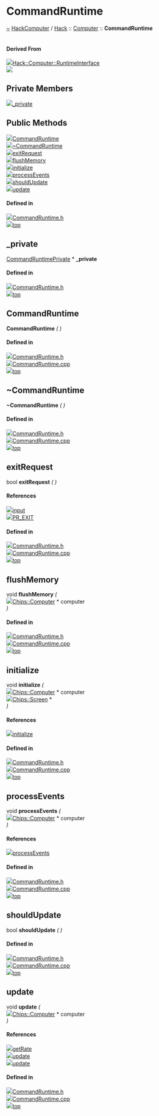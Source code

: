 <a id="commandruntime"></a>
<h1>CommandRuntime</h1>
<a id="a01221"></a>
<a href="https://github.com/CharlesCarley/HackComputer#~">~</a>
<a href="index.md#index">HackComputer</a>
<span class="inline-text">/</span>
<a href="a00909.md#hack">Hack</a>
<span class="inline-text">::</span>
<a href="a00919.md#computer">Computer</a>
<span class="inline-text">::</span>
<span class="bold-text"><b>CommandRuntime</b></span>
<br/>
<br/>
<a id="derived-from"></a>
<h4>Derived From</h4>
<div class="icon-link">
<img src="../images/class.svg"/><a href="a01233.md#runtimeinterface">Hack::Computer::RuntimeInterface</a>
</div>
<img src="../images/dot/internal-diagram-42.dot.svg"/><br/>
<a id="private-members"></a>
<h2>Private Members</h2>
<span class="icon-list-item"><a href="#_private" class="icon-list-item"><img src="../images/class.svg" class="icon-list-item"/><span class="icon-list-item">_private</span>
</a>
</span>
<br/>
<a id="public-methods"></a>
<h2>Public Methods</h2>
<span class="icon-list-item"><a href="#commandruntime" class="icon-list-item"><img src="../images/class.svg" class="icon-list-item"/><span class="icon-list-item">CommandRuntime</span>
</a>
</span>
<br/>
<span class="icon-list-item"><a href="#~commandruntime" class="icon-list-item"><img src="../images/class.svg" class="icon-list-item"/><span class="icon-list-item">~CommandRuntime</span>
</a>
</span>
<br/>
<span class="icon-list-item"><a href="#exitrequest" class="icon-list-item"><img src="../images/class.svg" class="icon-list-item"/><span class="icon-list-item">exitRequest</span>
</a>
</span>
<br/>
<span class="icon-list-item"><a href="#flushmemory" class="icon-list-item"><img src="../images/class.svg" class="icon-list-item"/><span class="icon-list-item">flushMemory</span>
</a>
</span>
<br/>
<span class="icon-list-item"><a href="#initialize" class="icon-list-item"><img src="../images/class.svg" class="icon-list-item"/><span class="icon-list-item">initialize</span>
</a>
</span>
<br/>
<span class="icon-list-item"><a href="#processevents" class="icon-list-item"><img src="../images/class.svg" class="icon-list-item"/><span class="icon-list-item">processEvents</span>
</a>
</span>
<br/>
<span class="icon-list-item"><a href="#shouldupdate" class="icon-list-item"><img src="../images/class.svg" class="icon-list-item"/><span class="icon-list-item">shouldUpdate</span>
</a>
</span>
<br/>
<span class="icon-list-item"><a href="#update" class="icon-list-item"><img src="../images/class.svg" class="icon-list-item"/><span class="icon-list-item">update</span>
</a>
</span>
<br/>
<a id="defined-in"></a>
<h4>Defined in</h4>
<span class="icon-list-item"><a href="https://github.com/CharlesCarley/HackComputer/blob/master/Source/Computer/CommandRuntime.h#L31" class="icon-list-item"><img src="../images/file.svg" class="icon-list-item"/><span class="icon-list-item">CommandRuntime.h</span>
</a>
</span>
<br/>
<span class="icon-list-item"><a href="#commandruntime" class="icon-list-item"><img src="../images/jumpToTop.svg" class="icon-list-item"/><span class="icon-list-item">top</span>
</a>
</span>
<a id="_private"></a>
<h2>_private</h2>
<a href="a01217.md#commandruntimeprivate">CommandRuntimePrivate</a>
<span class="inline-text"> *</span>
<span class="bold-text"><b>_private</b></span>
<br/>
<a id="defined-in"></a>
<h4>Defined in</h4>
<span class="icon-list-item"><a href="https://github.com/CharlesCarley/HackComputer/blob/master/Source/Computer/CommandRuntime.h#L33" class="icon-list-item"><img src="../images/file.svg" class="icon-list-item"/><span class="icon-list-item">CommandRuntime.h</span>
</a>
</span>
<br/>
<span class="icon-list-item"><a href="#commandruntime" class="icon-list-item"><img src="../images/jumpToTop.svg" class="icon-list-item"/><span class="icon-list-item">top</span>
</a>
</span>
<br/>
<a id="commandruntime"></a>
<h2>CommandRuntime</h2>
<span class="bold-text"><b>CommandRuntime</b></span>
<span class="italic-text"><i>(</i></span>
<span class="italic-text"><i>)</i></span>
<a id="defined-in"></a>
<h4>Defined in</h4>
<span class="icon-list-item"><a href="https://github.com/CharlesCarley/HackComputer/blob/master/Source/Computer/CommandRuntime.h#L36" class="icon-list-item"><img src="../images/file.svg" class="icon-list-item"/><span class="icon-list-item">CommandRuntime.h</span>
</a>
</span>
<br/>
<span class="icon-list-item"><a href="https://github.com/CharlesCarley/HackComputer/blob/master/Source/Computer/CommandRuntime.cpp#L74" class="icon-list-item"><img src="../images/file.svg" class="icon-list-item"/><span class="icon-list-item">CommandRuntime.cpp</span>
</a>
</span>
<br/>
<span class="icon-list-item"><a href="#commandruntime" class="icon-list-item"><img src="../images/jumpToTop.svg" class="icon-list-item"/><span class="icon-list-item">top</span>
</a>
</span>
<br/>
<a id="~commandruntime"></a>
<h2>~CommandRuntime</h2>
<span class="bold-text"><b>~CommandRuntime</b></span>
<span class="italic-text"><i>(</i></span>
<span class="italic-text"><i>)</i></span>
<a id="defined-in"></a>
<h4>Defined in</h4>
<span class="icon-list-item"><a href="https://github.com/CharlesCarley/HackComputer/blob/master/Source/Computer/CommandRuntime.h#L38" class="icon-list-item"><img src="../images/file.svg" class="icon-list-item"/><span class="icon-list-item">CommandRuntime.h</span>
</a>
</span>
<br/>
<span class="icon-list-item"><a href="https://github.com/CharlesCarley/HackComputer/blob/master/Source/Computer/CommandRuntime.cpp#L79" class="icon-list-item"><img src="../images/file.svg" class="icon-list-item"/><span class="icon-list-item">CommandRuntime.cpp</span>
</a>
</span>
<br/>
<span class="icon-list-item"><a href="#commandruntime" class="icon-list-item"><img src="../images/jumpToTop.svg" class="icon-list-item"/><span class="icon-list-item">top</span>
</a>
</span>
<br/>
<a id="exitrequest"></a>
<h2>exitRequest</h2>
<span class="inline-text">bool</span>
<span class="bold-text"><b>exitRequest</b></span>
<span class="italic-text"><i>(</i></span>
<span class="italic-text"><i>)</i></span>
<a id="references"></a>
<h4>References</h4>
<div class="paragraph">
<span class="paragraph"><img src="../images/class.svg"/><a href="a01217.md#input">input</a>
</span>
</div>
<div class="paragraph">
<span class="paragraph"><img src="../images/class.svg"/><a href="a00923.md#pr_exit">PR_EXIT</a>
</span>
</div>
<a id="defined-in"></a>
<h4>Defined in</h4>
<span class="icon-list-item"><a href="https://github.com/CharlesCarley/HackComputer/blob/master/Source/Computer/CommandRuntime.h#L44" class="icon-list-item"><img src="../images/file.svg" class="icon-list-item"/><span class="icon-list-item">CommandRuntime.h</span>
</a>
</span>
<br/>
<span class="icon-list-item"><a href="https://github.com/CharlesCarley/HackComputer/blob/master/Source/Computer/CommandRuntime.cpp#L96" class="icon-list-item"><img src="../images/file.svg" class="icon-list-item"/><span class="icon-list-item">CommandRuntime.cpp</span>
</a>
</span>
<br/>
<span class="icon-list-item"><a href="#commandruntime" class="icon-list-item"><img src="../images/jumpToTop.svg" class="icon-list-item"/><span class="icon-list-item">top</span>
</a>
</span>
<br/>
<a id="flushmemory"></a>
<h2>flushMemory</h2>
<span class="inline-text">void</span>
<span class="bold-text"><b>flushMemory</b></span>
<span class="italic-text"><i>(</i></span>
<div class="paragraph">
<span class="paragraph"><img src="../images/horSpace24px.svg"/><a href="a01017.md#computer">Chips::Computer</a>
<span class="inline-text"> *</span>
<span class="inline-text">computer</span>
</span>
</div>
<span class="italic-text"><i>)</i></span>
<a id="defined-in"></a>
<h4>Defined in</h4>
<span class="icon-list-item"><a href="https://github.com/CharlesCarley/HackComputer/blob/master/Source/Computer/CommandRuntime.h#L48" class="icon-list-item"><img src="../images/file.svg" class="icon-list-item"/><span class="icon-list-item">CommandRuntime.h</span>
</a>
</span>
<br/>
<span class="icon-list-item"><a href="https://github.com/CharlesCarley/HackComputer/blob/master/Source/Computer/CommandRuntime.cpp#L106" class="icon-list-item"><img src="../images/file.svg" class="icon-list-item"/><span class="icon-list-item">CommandRuntime.cpp</span>
</a>
</span>
<br/>
<span class="icon-list-item"><a href="#commandruntime" class="icon-list-item"><img src="../images/jumpToTop.svg" class="icon-list-item"/><span class="icon-list-item">top</span>
</a>
</span>
<br/>
<a id="initialize"></a>
<h2>initialize</h2>
<span class="inline-text">void</span>
<span class="bold-text"><b>initialize</b></span>
<span class="italic-text"><i>(</i></span>
<div class="paragraph">
<span class="paragraph"><img src="../images/horSpace24px.svg"/><a href="a01017.md#computer">Chips::Computer</a>
<span class="inline-text"> *</span>
<span class="inline-text">computer</span>
</span>
</div>
<div class="paragraph">
<span class="paragraph"><img src="../images/horSpace24px.svg"/><a href="a00911.md#screen">Chips::Screen</a>
<span class="inline-text"> *</span>
</span>
</div>
<span class="italic-text"><i>)</i></span>
<a id="references"></a>
<h4>References</h4>
<div class="paragraph">
<span class="paragraph"><img src="../images/class.svg"/><a href="a01217.md#initialize">initialize</a>
</span>
</div>
<a id="defined-in"></a>
<h4>Defined in</h4>
<span class="icon-list-item"><a href="https://github.com/CharlesCarley/HackComputer/blob/master/Source/Computer/CommandRuntime.h#L42" class="icon-list-item"><img src="../images/file.svg" class="icon-list-item"/><span class="icon-list-item">CommandRuntime.h</span>
</a>
</span>
<br/>
<span class="icon-list-item"><a href="https://github.com/CharlesCarley/HackComputer/blob/master/Source/Computer/CommandRuntime.cpp#L90" class="icon-list-item"><img src="../images/file.svg" class="icon-list-item"/><span class="icon-list-item">CommandRuntime.cpp</span>
</a>
</span>
<br/>
<span class="icon-list-item"><a href="#commandruntime" class="icon-list-item"><img src="../images/jumpToTop.svg" class="icon-list-item"/><span class="icon-list-item">top</span>
</a>
</span>
<br/>
<a id="processevents"></a>
<h2>processEvents</h2>
<span class="inline-text">void</span>
<span class="bold-text"><b>processEvents</b></span>
<span class="italic-text"><i>(</i></span>
<div class="paragraph">
<span class="paragraph"><img src="../images/horSpace24px.svg"/><a href="a01017.md#computer">Chips::Computer</a>
<span class="inline-text"> *</span>
<span class="inline-text">computer</span>
</span>
</div>
<span class="italic-text"><i>)</i></span>
<a id="references"></a>
<h4>References</h4>
<div class="paragraph">
<span class="paragraph"><img src="../images/class.svg"/><a href="a01217.md#processevents">processEvents</a>
</span>
</div>
<a id="defined-in"></a>
<h4>Defined in</h4>
<span class="icon-list-item"><a href="https://github.com/CharlesCarley/HackComputer/blob/master/Source/Computer/CommandRuntime.h#L46" class="icon-list-item"><img src="../images/file.svg" class="icon-list-item"/><span class="icon-list-item">CommandRuntime.h</span>
</a>
</span>
<br/>
<span class="icon-list-item"><a href="https://github.com/CharlesCarley/HackComputer/blob/master/Source/Computer/CommandRuntime.cpp#L101" class="icon-list-item"><img src="../images/file.svg" class="icon-list-item"/><span class="icon-list-item">CommandRuntime.cpp</span>
</a>
</span>
<br/>
<span class="icon-list-item"><a href="#commandruntime" class="icon-list-item"><img src="../images/jumpToTop.svg" class="icon-list-item"/><span class="icon-list-item">top</span>
</a>
</span>
<br/>
<a id="shouldupdate"></a>
<h2>shouldUpdate</h2>
<span class="inline-text">bool</span>
<span class="bold-text"><b>shouldUpdate</b></span>
<span class="italic-text"><i>(</i></span>
<span class="italic-text"><i>)</i></span>
<a id="defined-in"></a>
<h4>Defined in</h4>
<span class="icon-list-item"><a href="https://github.com/CharlesCarley/HackComputer/blob/master/Source/Computer/CommandRuntime.h#L40" class="icon-list-item"><img src="../images/file.svg" class="icon-list-item"/><span class="icon-list-item">CommandRuntime.h</span>
</a>
</span>
<br/>
<span class="icon-list-item"><a href="https://github.com/CharlesCarley/HackComputer/blob/master/Source/Computer/CommandRuntime.cpp#L85" class="icon-list-item"><img src="../images/file.svg" class="icon-list-item"/><span class="icon-list-item">CommandRuntime.cpp</span>
</a>
</span>
<br/>
<span class="icon-list-item"><a href="#commandruntime" class="icon-list-item"><img src="../images/jumpToTop.svg" class="icon-list-item"/><span class="icon-list-item">top</span>
</a>
</span>
<br/>
<a id="update"></a>
<h2>update</h2>
<span class="inline-text">void</span>
<span class="bold-text"><b>update</b></span>
<span class="italic-text"><i>(</i></span>
<div class="paragraph">
<span class="paragraph"><img src="../images/horSpace24px.svg"/><a href="a01017.md#computer">Chips::Computer</a>
<span class="inline-text"> *</span>
<span class="inline-text">computer</span>
</span>
</div>
<span class="italic-text"><i>)</i></span>
<a id="references"></a>
<h4>References</h4>
<div class="paragraph">
<span class="paragraph"><img src="../images/class.svg"/><a href="a01233.md#getrate">getRate</a>
</span>
</div>
<div class="paragraph">
<span class="paragraph"><img src="../images/class.svg"/><a href="a01017.md#update">update</a>
</span>
</div>
<div class="paragraph">
<span class="paragraph"><img src="../images/class.svg"/><a href="a01217.md#update">update</a>
</span>
</div>
<a id="defined-in"></a>
<h4>Defined in</h4>
<span class="icon-list-item"><a href="https://github.com/CharlesCarley/HackComputer/blob/master/Source/Computer/CommandRuntime.h#L50" class="icon-list-item"><img src="../images/file.svg" class="icon-list-item"/><span class="icon-list-item">CommandRuntime.h</span>
</a>
</span>
<br/>
<span class="icon-list-item"><a href="https://github.com/CharlesCarley/HackComputer/blob/master/Source/Computer/CommandRuntime.cpp#L110" class="icon-list-item"><img src="../images/file.svg" class="icon-list-item"/><span class="icon-list-item">CommandRuntime.cpp</span>
</a>
</span>
<br/>
<span class="icon-list-item"><a href="#commandruntime" class="icon-list-item"><img src="../images/jumpToTop.svg" class="icon-list-item"/><span class="icon-list-item">top</span>
</a>
</span>
<br/>
</div>
</div>
</body>
</html>
